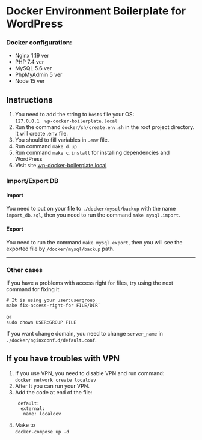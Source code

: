 # Docker Environment Boilerplate for WordPress

### Docker configuration:
- Nginx 1.19 ver
- PHP 7.4 ver
- MySQL 5.6 ver
- PhpMyAdmin 5 ver
- Node 15 ver

## Instructions
1. You need to add the string to `hosts` file your OS:  
`127.0.0.1 	wp-docker-boilerplate.local`
2. Run the command `docker/sh/create.env.sh` in the root project directory. It will create .env file.
3. You should to fill variables in `.env` file.  
4. Run command `make d.up`
5. Run command `make c.install` for installing dependencies and WordPress
6. Visit site [wp-docker-boilerplate.local](http://wp-docker-boilerplate.local)   

### Import/Export DB

#### Import  
You need to put on your file to `./docker/mysql/backup` with the name `import_db.sql`, then you need to run the command `make mysql.import`.

#### Export
You need to run the command `make mysql.export`, then you will see the exported file by `/docker/mysql/backup` path.

---
### Other cases
If you have a problems with access right for files, try using the next command for fixing it:

```
# It is using your user:usergroup
make fix-access-right-for FILE/DIR`
``` 
or  
`sudo chown USER:GROUP FILE`

If you want change domain, you need to change `server_name` in `./docker/nginxconf.d/default.conf`.


##  If you have troubles with VPN
1. If you use VPN, you need to disable VPN and run command:  
`docker network create localdev`
2. After It you can run your VPN.
3. Add the code at end of the file:
   ```networks:
    default:
     external:
      name: localdev
3. Make to  
 `docker-compose up -d`
 
 

